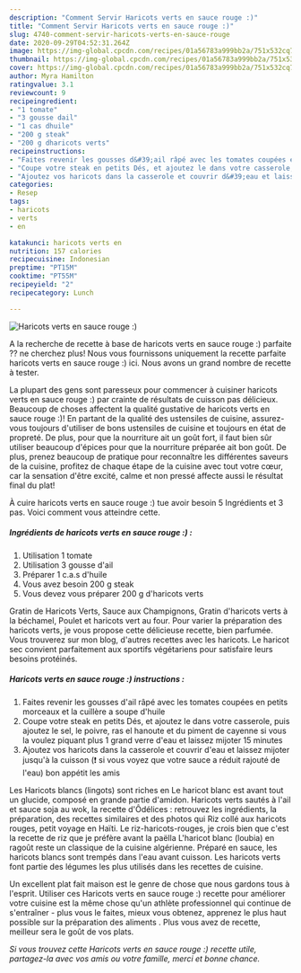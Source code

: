 ```yaml
---
description: "Comment Servir Haricots verts en sauce rouge :)"
title: "Comment Servir Haricots verts en sauce rouge :)"
slug: 4740-comment-servir-haricots-verts-en-sauce-rouge
date: 2020-09-29T04:52:31.264Z
image: https://img-global.cpcdn.com/recipes/01a56783a999bb2a/751x532cq70/haricots-verts-en-sauce-rouge-photo-principale-de-la-recette.jpg
thumbnail: https://img-global.cpcdn.com/recipes/01a56783a999bb2a/751x532cq70/haricots-verts-en-sauce-rouge-photo-principale-de-la-recette.jpg
cover: https://img-global.cpcdn.com/recipes/01a56783a999bb2a/751x532cq70/haricots-verts-en-sauce-rouge-photo-principale-de-la-recette.jpg
author: Myra Hamilton
ratingvalue: 3.1
reviewcount: 9
recipeingredient:
- "1 tomate"
- "3 gousse dail"
- "1 cas dhuile"
- "200 g steak"
- "200 g dharicots verts"
recipeinstructions:
- "Faites revenir les gousses d&#39;ail râpé avec les tomates coupées en petits morceaux et la cuillère a soupe d&#39;huile"
- "Coupe votre steak en petits Dés, et ajoutez le dans votre casserole, puis ajoutez le sel, le poivre, ras el hanoute et du piment de cayenne si vous la voulez piquant plus 1 grand verre d&#39;eau et laissez mijoter 15 minutes"
- "Ajoutez vos haricots dans la casserole et couvrir d&#39;eau et laissez mijoter jusqu&#39;à la cuisson (❗ si vous voyez que votre sauce a réduit rajouté de l&#39;eau) bon appétit les amis"
categories:
- Resep
tags:
- haricots
- verts
- en

katakunci: haricots verts en 
nutrition: 157 calories
recipecuisine: Indonesian
preptime: "PT15M"
cooktime: "PT55M"
recipeyield: "2"
recipecategory: Lunch

---
```



![Haricots verts en sauce rouge :)](https://img-global.cpcdn.com/recipes/01a56783a999bb2a/751x532cq70/haricots-verts-en-sauce-rouge-photo-principale-de-la-recette.jpg)

A la recherche de recette à base de haricots verts en sauce rouge :) parfaite ?? ne cherchez plus! Nous vous fournissons uniquement la recette parfaite haricots verts en sauce rouge :) ici. Nous avons un grand nombre de recette à tester.

La plupart des gens sont paresseux pour commencer à cuisiner haricots verts en sauce rouge :) par crainte de résultats de cuisson pas délicieux. Beaucoup de choses affectent la qualité gustative de haricots verts en sauce rouge :)! En partant de la qualité des ustensiles de cuisine, assurez-vous toujours d'utiliser de bons ustensiles de cuisine et toujours en état de propreté. De plus, pour que la nourriture ait un goût fort, il faut bien sûr utiliser beaucoup d'épices pour que la nourriture préparée ait bon goût. De plus, prenez beaucoup de pratique pour reconnaître les différentes saveurs de la cuisine, profitez de chaque étape de la cuisine avec tout votre cœur, car la sensation d'être excité, calme et non pressé affecte aussi le résultat final du plat!

<!--inarticleads1-->

À cuire haricots verts en sauce rouge :) tue avoir besoin 5 Ingrédients et 3 pas. Voici comment vous atteindre cette.

##### Ingrédients de haricots verts en sauce rouge :) :

1. Utilisation 1 tomate
1. Utilisation 3 gousse d&#39;ail
1. Préparer 1 c.a.s d&#39;huile
1. Vous avez besoin 200 g steak
1. Vous devez vous préparer 200 g d&#39;haricots verts


Gratin de Haricots Verts, Sauce aux Champignons, Gratin d&#39;haricots verts à la béchamel, Poulet et haricots vert au four. Pour varier la préparation des haricots verts, je vous propose cette délicieuse recette, bien parfumée. Vous trouverez sur mon blog, d&#39;autres recettes avec les haricots. Le haricot sec convient parfaitement aux sportifs végétariens pour satisfaire leurs besoins protéinés. 

<!--inarticleads2-->

##### Haricots verts en sauce rouge :) instructions :

1. Faites revenir les gousses d&#39;ail râpé avec les tomates coupées en petits morceaux et la cuillère a soupe d&#39;huile
1. Coupe votre steak en petits Dés, et ajoutez le dans votre casserole, puis ajoutez le sel, le poivre, ras el hanoute et du piment de cayenne si vous la voulez piquant plus 1 grand verre d&#39;eau et laissez mijoter 15 minutes
1. Ajoutez vos haricots dans la casserole et couvrir d&#39;eau et laissez mijoter jusqu&#39;à la cuisson (❗ si vous voyez que votre sauce a réduit rajouté de l&#39;eau) bon appétit les amis


Les Haricots blancs (lingots) sont riches en Le haricot blanc est avant tout un glucide, composé en grande partie d&#39;amidon. Haricots verts sautés à l&#39;ail et sauce soja au wok, la recette d&#39;Ôdélices : retrouvez les ingrédients, la préparation, des recettes similaires et des photos qui Riz collé aux haricots rouges, petit voyage en Haïti. Le riz-haricots-rouges, je crois bien que c&#39;est la recette de riz que je préfère avant la paëlla L&#39;haricot blanc (loubia) en ragoût reste un classique de la cuisine algérienne. Préparé en sauce, les haricots blancs sont trempés dans l&#39;eau avant cuisson. Les haricots verts font partie des légumes les plus utilisés dans les recettes de cuisine. 

<!--inarticleads1-->

<p>
Un excellent plat fait maison est le genre de chose que nous gardons tous à l'esprit. Utiliser ces Haricots verts en sauce rouge :) recette pour améliorer votre cuisine est la même chose qu'un athlète professionnel qui continue de s'entraîner - plus vous le faites, mieux vous obtenez, apprenez le plus haut possible sur la préparation des aliments . Plus vous avez de recette, meilleur sera le goût de vos plats.
</p>

<p>
<i>Si vous trouvez cette Haricots verts en sauce rouge :) recette utile, partagez-la avec vos amis ou votre famille, merci et bonne chance.</i>
</p>
